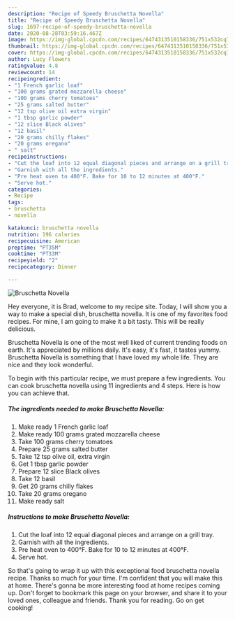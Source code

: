 ```yaml
---
description: "Recipe of Speedy Bruschetta Novella"
title: "Recipe of Speedy Bruschetta Novella"
slug: 1697-recipe-of-speedy-bruschetta-novella
date: 2020-08-28T03:59:16.467Z
image: https://img-global.cpcdn.com/recipes/6474313510158336/751x532cq70/bruschetta-novella-recipe-main-photo.jpg
thumbnail: https://img-global.cpcdn.com/recipes/6474313510158336/751x532cq70/bruschetta-novella-recipe-main-photo.jpg
cover: https://img-global.cpcdn.com/recipes/6474313510158336/751x532cq70/bruschetta-novella-recipe-main-photo.jpg
author: Lucy Flowers
ratingvalue: 4.8
reviewcount: 14
recipeingredient:
- "1 French garlic loaf"
- "100 grams grated mozzarella cheese"
- "100 grams cherry tomatoes"
- "25 grams salted butter"
- "12 tsp olive oil extra virgin"
- "1 tbsp garlic powder"
- "12 slice Black olives"
- "12 basil"
- "20 grams chilly flakes"
- "20 grams oregano"
- " salt"
recipeinstructions:
- "Cut the loaf into 12 equal diagonal pieces and arrange on a grill tray."
- "Garnish with all the ingredients."
- "Pre heat oven to 400°F. Bake for 10 to 12 minutes at 400°F."
- "Serve hot."
categories:
- Recipe
tags:
- bruschetta
- novella

katakunci: bruschetta novella 
nutrition: 196 calories
recipecuisine: American
preptime: "PT35M"
cooktime: "PT33M"
recipeyield: "2"
recipecategory: Dinner

---
```



![Bruschetta Novella](https://img-global.cpcdn.com/recipes/6474313510158336/751x532cq70/bruschetta-novella-recipe-main-photo.jpg)

Hey everyone, it is Brad, welcome to my recipe site. Today, I will show you a way to make a special dish, bruschetta novella. It is one of my favorites food recipes. For mine, I am going to make it a bit tasty. This will be really delicious.



Bruschetta Novella is one of the most well liked of current trending foods on earth. It's appreciated by millions daily. It's easy, it's fast, it tastes yummy. Bruschetta Novella is something that I have loved my whole life. They are nice and they look wonderful.


To begin with this particular recipe, we must prepare a few ingredients. You can cook bruschetta novella using 11 ingredients and 4 steps. Here is how you can achieve that.

<!--inarticleads1-->

##### The ingredients needed to make Bruschetta Novella:

1. Make ready 1 French garlic loaf
1. Make ready 100 grams grated mozzarella cheese
1. Take 100 grams cherry tomatoes
1. Prepare 25 grams salted butter
1. Take 12 tsp olive oil, extra virgin
1. Get 1 tbsp garlic powder
1. Prepare 12 slice Black olives
1. Take 12 basil
1. Get 20 grams chilly flakes
1. Take 20 grams oregano
1. Make ready  salt




<!--inarticleads2-->

##### Instructions to make Bruschetta Novella:

1. Cut the loaf into 12 equal diagonal pieces and arrange on a grill tray.
1. Garnish with all the ingredients.
1. Pre heat oven to 400°F. Bake for 10 to 12 minutes at 400°F.
1. Serve hot.




So that's going to wrap it up with this exceptional food bruschetta novella recipe. Thanks so much for your time. I'm confident that you will make this at home. There's gonna be more interesting food at home recipes coming up. Don't forget to bookmark this page on your browser, and share it to your loved ones, colleague and friends. Thank you for reading. Go on get cooking!
